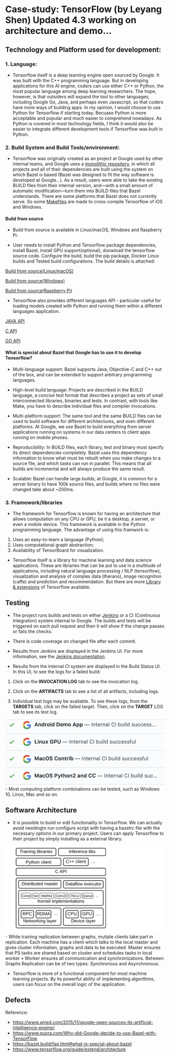 # Case-study: TensorFlow (by Leyang Shen) Updated 4.3 working on architecture and demo...
## Technology and Platform used for development:
### 1. Language: 
- Tensorflow itself is a deep learning engine open sourced by Google. It was built with the C++ programming language. But in developing applications for this AI engine, coders can use either C++ or Python, the most popular language among deep learning researchers. The hope, however, is that outsiders will expand the tool to other languages, including Google Go, Java, and perhaps even Javascript, so that coders have more ways of building apps. In my opinion, I would choose to use Python for Tensorflow if starting today. Becuase Python is more acceptable and popular and much easier to comprehend nowadays. As Python is covered in most technology fields, I think it would also be easier to integrate different development tools if Tensorflow was built in Python.
### 2. Build System and Build Tools/environment:
- Tensorflow was originally created as an project at Google used by other internal teams, and Google uses a [monolithic repository](https://www.wired.com/2015/09/google-2-billion-lines-codeand-one-place/), in which all projects and all of their dependencies are built using the system on which Bazel is based (Bazel was designed to fit the way software is developed at Google...). As a result, users were able to take the existing BUILD files from their internal version, and—with a small amount of automatic modification—turn them into BUILD files that Bazel understands. There are some platforms that Bazel does not currently serve. So some [Makefiles](https://github.com/tensorflow/tensorflow/tree/7df9c6860e00b91eda0e550b11d9be52d9341d85/tensorflow/contrib/makefile) are made to cross-compile Tensorflow of iOS and Windows.

#### Build from source
- Build from source is available in Linux/macOS, Windows and Raspberry Pi. 

- User needs to install Python and Tensorflow package dependencies, install Bazel, install GPU support(optional), donwload the tensorflow source code. Configure the build, build the pip package, Docker Linux builds and Tested build configurations. The build details is attached:

[Build from source(Linux/macOS)](https://www.tensorflow.org/install/source)

[Build from source(Windows)](https://www.tensorflow.org/install/source_windows)

[Build from source(Raspberry Pi)](https://www.tensorflow.org/install/source_rpi)

- Tensorflow also provides different languages API - particular useful for loading models created with Python and running them within a different languages application.

[JAVA API](https://www.tensorflow.org/install/lang_java)

[C API](https://www.tensorflow.org/install/lang_c)

[GO API](https://www.tensorflow.org/install/lang_go)

#### What is special about Bazel that Google has to use it to develop Tensorflow?
- Multi-language support: Bazel supports Java, Objective-C and C++ out of the box, and can be extended to support arbitrary programming languages.

- High-level build language: Projects are described in the BUILD language, a concise text format that describes a project as sets of small interconnected libraries, binaries and tests. In contrast, with tools like Make, you have to describe individual files and compiler invocations.

- Multi-platform support: The same tool and the same BUILD files can be used to build software for different architectures, and even different platforms. At Google, we use Bazel to build everything from server applications running on systems in our data centers to client apps running on mobile phones.

- Reproducibility: In BUILD files, each library, test and binary must specify its direct dependencies completely. Bazel uses this dependency information to know what must be rebuilt when you make changes to a source file, and which tasks can run in parallel. This means that all builds are incremental and will always produce the same result.

- Scalable: Bazel can handle large builds; at Google, it is common for a server binary to have 100k source files, and builds where no files were changed take about ~200ms.

### 3. Framework/libraries
- The framework for Tensorflow is known for having an architecture that allows computation on any CPU or GPU, be it a desktop, a server, or even a mobile device. This framework is available in the Python programming language. The advantage of using this framwork is: 
1. Uses an easy-to-learn a language (Python);
2. Uses computational graph abstraction;
3. Availability of TensorBoard for visualization.

- Tensorflow itself is a library for machine learning and data science applications. These are libraries that can be put to use in a multitude of applications, including natural language processing / NLP (tensorflow), visualization and analysis of complex data (therano), image recognition (caffe) and prediction and recommendation. But there are more [Library & extensions](https://www.tensorflow.org/resources/libraries-extensions) of Tensorflow available.

## Testing
- The project runs builds and tests on either [Jenkins](https://jenkins.io/) or a CI (Continuous Integration) system internal to Google. The builds and tests will be triggered on each pull request and then it will show if the change passes or fails the checks.

- There is code coverage on changed file after each commit.

- Results from Jenkins are displayed in the Jenkins UI. For more information, see the [Jenkins documentation](https://jenkins.io/doc/).

- Results from the internal CI system are displayed in the Build Status UI. In this UI, to see the logs for a failed build:

1. Click on the **INVOCATION LOG** tab to see the invocation log.

2. Click on the **ARTIFACTS** tab to see a list of all artifacts, including logs.

3. Individual test logs may be available. To see these logs, from the **TARGETS** tab, click on the failed target. Then, click on the **TARGET** LOG tab to see its test log.
<img src="./CI_test_sample.png">
- Most computing platform combinations can be tested, such as Windows 10, Linux, Mac and so on.

## Software Architecture
- It is possible to build or edit functionality in Tensorflow. We can actually avoid needingto run configure script with having a bazelrc file with the necessary options in our primary project. Users can apply Tensorflow to their project by simply installing as a external library. 
<img src="./general_arch.png">
- While training replication between graphs, mutiple clients take part in replication. Each machine has a client which talks to the local master and gives cluster information, graphs and data to be executed. Master ensures that PS tasks are shared based on cluster and schedules tasks in local worker • Worker ensures all communication and synchronizations. Between Graphs Replication can be of two types: Synchronous and Asynchronous.

- Tensorflow is more of a functional component for most machine learning projects. By its powerful ability of implementing algorithms, users can focus on the overall logic of the application. 


## Defects

Reference:
- https://www.wired.com/2015/11/google-open-sources-its-artificial-intelligence-engine/
- https://www.quora.com/Why-did-Google-decide-to-use-Bazel-with-TensorFlow
- https://bazel.build/faq.html#what-is-special-about-bazel
- https://www.tensorflow.org/guide/extend/architecture
